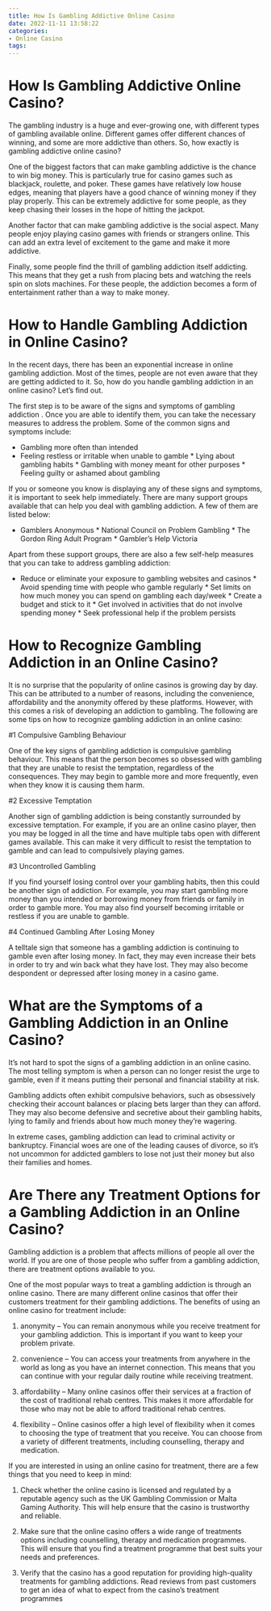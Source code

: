 ```yaml
---
title: How Is Gambling Addictive Online Casino
date: 2022-11-11 13:58:22
categories:
- Online Casino
tags:
---
```



#  How Is Gambling Addictive Online Casino?

The gambling industry is a huge and ever-growing one, with different types of gambling available online. Different games offer different chances of winning, and some are more addictive than others. So, how exactly is gambling addictive online casino?

One of the biggest factors that can make gambling addictive is the chance to win big money. This is particularly true for casino games such as blackjack, roulette, and poker. These games have relatively low house edges, meaning that players have a good chance of winning money if they play properly. This can be extremely addictive for some people, as they keep chasing their losses in the hope of hitting the jackpot.

Another factor that can make gambling addictive is the social aspect. Many people enjoy playing casino games with friends or strangers online. This can add an extra level of excitement to the game and make it more addictive.

Finally, some people find the thrill of gambling addiction itself addicting. This means that they get a rush from placing bets and watching the reels spin on slots machines. For these people, the addiction becomes a form of entertainment rather than a way to make money.

#  How to Handle Gambling Addiction in Online Casino?

In the recent days, there has been an exponential increase in online gambling addiction. Most of the times, people are not even aware that they are getting addicted to it. So, how do you handle gambling addiction in an online casino? Let’s find out.

The first step is to be aware of the signs and symptoms of gambling addiction . Once you are able to identify them, you can take the necessary measures to address the problem. Some of the common signs and symptoms include:

* Gambling more often than intended
 * Feeling restless or irritable when unable to gamble * Lying about gambling habits * Gambling with money meant for other purposes * Feeling guilty or ashamed about gambling

If you or someone you know is displaying any of these signs and symptoms, it is important to seek help immediately. There are many support groups available that can help you deal with gambling addiction. A few of them are listed below:

* Gamblers Anonymous  * National Council on Problem Gambling  * The Gordon Ring Adult Program  * Gambler’s Help Victoria 

Apart from these support groups, there are also a few self-help measures that you can take to address gambling addiction:

* Reduce or eliminate your exposure to gambling websites and casinos  * Avoid spending time with people who gamble regularly  * Set limits on how much money you can spend on gambling each day/week  * Create a budget and stick to it  * Get involved in activities that do not involve spending money  * Seek professional help if the problem persists

#  How to Recognize Gambling Addiction in an Online Casino?

It is no surprise that the popularity of online casinos is growing day by day. This can be attributed to a number of reasons, including the convenience, affordability and the anonymity offered by these platforms. However, with this comes a risk of developing an addiction to gambling. The following are some tips on how to recognize gambling addiction in an online casino:

#1 Compulsive Gambling Behaviour

One of the key signs of gambling addiction is compulsive gambling behaviour. This means that the person becomes so obsessed with gambling that they are unable to resist the temptation, regardless of the consequences. They may begin to gamble more and more frequently, even when they know it is causing them harm.

#2 Excessive Temptation

Another sign of gambling addiction is being constantly surrounded by excessive temptation. For example, if you are an online casino player, then you may be logged in all the time and have multiple tabs open with different games available. This can make it very difficult to resist the temptation to gamble and can lead to compulsively playing games.

#3 Uncontrolled Gambling

If you find yourself losing control over your gambling habits, then this could be another sign of addiction. For example, you may start gambling more money than you intended or borrowing money from friends or family in order to gamble more. You may also find yourself becoming irritable or restless if you are unable to gamble.

#4 Continued Gambling After Losing Money

A telltale sign that someone has a gambling addiction is continuing to gamble even after losing money. In fact, they may even increase their bets in order to try and win back what they have lost. They may also become despondent or depressed after losing money in a casino game.

#  What are the Symptoms of a Gambling Addiction in an Online Casino?

It’s not hard to spot the signs of a gambling addiction in an online casino. The most telling symptom is when a person can no longer resist the urge to gamble, even if it means putting their personal and financial stability at risk.

Gambling addicts often exhibit compulsive behaviors, such as obsessively checking their account balances or placing bets larger than they can afford. They may also become defensive and secretive about their gambling habits, lying to family and friends about how much money they’re wagering.

In extreme cases, gambling addiction can lead to criminal activity or bankruptcy. Financial woes are one of the leading causes of divorce, so it’s not uncommon for addicted gamblers to lose not just their money but also their families and homes.

#  Are There any Treatment Options for a Gambling Addiction in an Online Casino?

Gambling addiction is a problem that affects millions of people all over the world. If you are one of those people who suffer from a gambling addiction, there are treatment options available to you.

One of the most popular ways to treat a gambling addiction is through an online casino. There are many different online casinos that offer their customers treatment for their gambling addictions. The benefits of using an online casino for treatment include:

1. anonymity – You can remain anonymous while you receive treatment for your gambling addiction. This is important if you want to keep your problem private.

2. convenience – You can access your treatments from anywhere in the world as long as you have an internet connection. This means that you can continue with your regular daily routine while receiving treatment.

3. affordability – Many online casinos offer their services at a fraction of the cost of traditional rehab centres. This makes it more affordable for those who may not be able to afford traditional rehab centres.

4. flexibility – Online casinos offer a high level of flexibility when it comes to choosing the type of treatment that you receive. You can choose from a variety of different treatments, including counselling, therapy and medication.

If you are interested in using an online casino for treatment, there are a few things that you need to keep in mind:

1. Check whether the online casino is licensed and regulated by a reputable agency such as the UK Gambling Commission or Malta Gaming Authority. This will help ensure that the casino is trustworthy and reliable.

2. Make sure that the online casino offers a wide range of treatments options including counselling, therapy and medication programmes. This will ensure that you find a treatment programme that best suits your needs and preferences.

3. Verify that the casino has a good reputation for providing high-quality treatments for gambling addictions. Read reviews from past customers to get an idea of what to expect from the casino’s treatment programmes